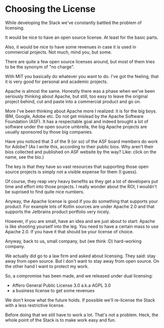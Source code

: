 # Choosing the License

While developing the Stack we've constantly battled the problem of licensing.

It would be nice to have an open source license. At least for the basic parts.

Also, it would be nice to have some revenues in case it is used in commercial projects. Not much, mind you, but some.

There are quite a few open source licenses around, but most of them tries to be the synonym of "no charge".

With MIT you basically do whatever you want to do. I've got the feeling, that it is very good for personal and academic projects.

Apache is almost the same. Honestly there was a phase when we've been seriously thinking about Apache, but still, too
easy to leave the original project behind, cut and paste into a commercial product and go on.

More I've been thinking about Apache more I realized: it is for the big boys. IBM, Google, Adobe etc. Do not get mislead
by the Apache Software Foundation (ASF). It has a respectable goal and indeed brought a lot of software under the open source 
umbrella, the big Apache projects are usually sponsored by those big companies.

Have you noticed that 3 of the 9 (or so) of the ASF board members do work for Adobe?  (As I write this, according to their 
public bios. Why aren't their bios collected and published on ASF website by the way? Like: click on the name, see the bio.)

The key is that they have so vast resources that supporting those open source projects is simply not a visible expense
for them (I guess).

Of course, they reap very heavy benefits as they get a lot of developers put time and effort into those projects. I really
wonder about the ROI, I wouldn't be suprised to find quite nice numbers.

Anyway, the Apache license is good if you do something that supports your product. For example lots of Kotlin sources
are under Apache 2.0 and that supports the Jetbrains product portfolio very nicely.

However, if you are small, have an idea and are just about to start: Apache is like shooting yourself into the leg.
You need to have a certain mass to use Apache 2.0. If you have it that should be your license of choice.

Anyway, back to us, small company, but (we think :D) hard-working company.

We actually did go to a law firm and asked about licensing. They said: stay away from open source. But I don't want to
stay away from open source. On the other hand I want to protect my work.

So, a compromise has been made, and we released under dual licensing: 

* Affero General Public License 3.0 a.k.a AGPL 3.0
* a business license to get some revenues

We don't know what the future holds. If possible we'll re-license the Stack with a less restrictive license.

Before doing that we still have to work a lot. That's not a problem. Heck, the whole point of the Stack is to make 
work easy and fun.